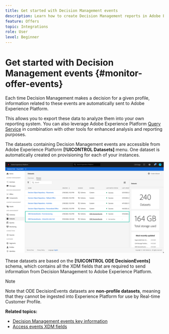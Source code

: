 ```yaml
---
title: Get started with Decision Management events
description: Learn how to create Decision Management reports in Adobe Experience Platform.
feature: Offers
topic: Integrations
role: User
level: Beginner
---
```

# Get started with Decision Management events {#monitor-offer-events}

Each time Decision Management makes a decision for a given profile, information related to these events are automatically sent to Adobe Experience Platform.

This allows you to export these data to analyze them into your own reporting system. You can also leverage Adobe Experience Platform [Query Service](https://experienceleague.adobe.com/docs/experience-platform/query/home.html) in combination with other tools for enhanced analysis and reporting purposes.

The datasets containing Decision Management events are accessible from Adobe Experience Platform **[!UICONTROL Datasets]** menu. One dataset is automatically created on provisioning for each of your instances.

![](../../assets/events-datasets-list.png)

These datasets are based on the **[!UICONTROL ODE DecisionEvents]** schema, which contains all the XDM fields that are required to send information from Decision Management to Adobe Experience Platform.  

>[!NOTE]
>
>Note that ODE DecisionEvents datasets are **non-profile datasets**, meaning that they cannot be ingested into Experience Platform for use by Real-time Customer Profile.

**Related topics:**

* [Decision Management events key information](../reports/key-information.md)
* [Access events XDM fields](../reports/xdm-fields.md)
